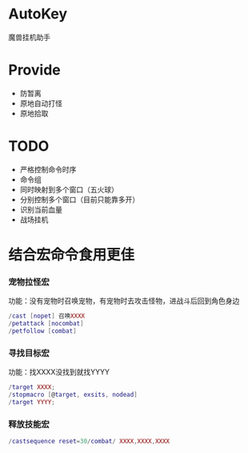 # AutoKey
魔兽挂机助手

# Provide
* 防暂离
* 原地自动打怪
* 原地拾取


# TODO
* 严格控制命令时序
* 命令组
* 同时映射到多个窗口（五火球）
* 分别控制多个窗口（目前只能靠多开）
* 识别当前血量
* 战场挂机

# 结合宏命令食用更佳

### 宠物拉怪宏
  功能：没有宠物时召唤宠物，有宠物时去攻击怪物，进战斗后回到角色身边
``` lua
/cast [nopet] 召唤XXXX
/petattack [nocombat]
/petfollow [combat]
```

### 寻找目标宏
  功能：找XXXX没找到就找YYYY
  
``` lua
/target XXXX;
/stopmacro [@target, exsits, nodead]
/target YYYY;
```

### 释放技能宏
``` lua
/castsequence reset=30/combat/ XXXX,XXXX,XXXX
```
